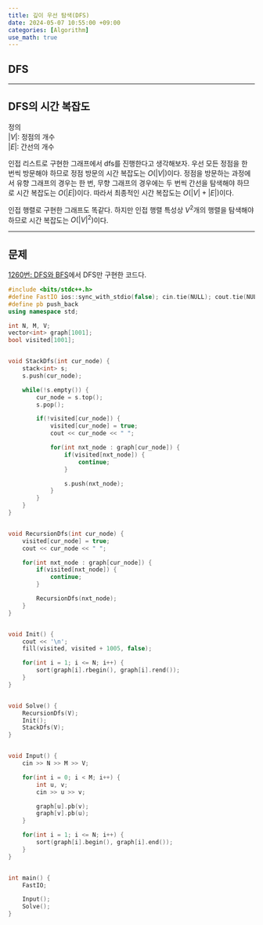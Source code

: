 ```yaml
---
title: 깊이 우선 탐색(DFS)
date: 2024-05-07 10:55:00 +09:00
categories: [Algorithm]
use_math: true
---
```


## **DFS**




---

## **DFS의 시간 복잡도**

>
정의
<br>
$\left\vert V \right\vert$: 정점의 개수
<br>
$\left\vert E \right\vert$: 간선의 개수
>

인접 리스트로 구현한 그래프에서 dfs를 진행한다고 생각해보자. 우선 모든 정점을 한 번씩 방문해야 하므로 정점 방문의 시간 복잡도는 $O(\left\vert V \right\vert)$이다. 정점을 방문하는 과정에서 유향 그래프의 경우는 한 번, 무향 그래프의 경우에는 두 번씩 간선을 탐색해야 하므로 시간 복잡도는 $O(\left\vert E \right\vert)$이다. 따라서 최종적인 시간 복잡도는 $O(\left\vert V \right\vert + \left\vert E \right\vert)$이다.

인접 행렬로 구현한 그래프도 똑같다. 하지만 인접 행렬 특성상 $V^2$개의 행렬을 탐색해야 하므로 시간 복잡도는 $O(\left\vert V \right\vert^2)$이다.


---

## **문제**
[1260번: DFS와 BFS](https://www.acmicpc.net/problem/1260)에서 DFS만 구현한 코드다.

```cpp
#include <bits/stdc++.h>
#define FastIO ios::sync_with_stdio(false); cin.tie(NULL); cout.tie(NULL);
#define pb push_back
using namespace std;

int N, M, V;
vector<int> graph[1001];
bool visited[1001];


void StackDfs(int cur_node) {
    stack<int> s;
    s.push(cur_node);

    while(!s.empty()) {
        cur_node = s.top();
        s.pop();

        if(!visited[cur_node]) {
            visited[cur_node] = true;
            cout << cur_node << " ";

            for(int nxt_node : graph[cur_node]) {
                if(visited[nxt_node]) {
                    continue;
                }

                s.push(nxt_node);
            }
        }
    }
}


void RecursionDfs(int cur_node) {
    visited[cur_node] = true;
    cout << cur_node << " ";

    for(int nxt_node : graph[cur_node]) {
        if(visited[nxt_node]) {
            continue;
        }

        RecursionDfs(nxt_node);
    }
}


void Init() {
    cout << '\n';
    fill(visited, visited + 1005, false);

    for(int i = 1; i <= N; i++) {
        sort(graph[i].rbegin(), graph[i].rend());
    }
}


void Solve() {
    RecursionDfs(V);
    Init();
    StackDfs(V);
}


void Input() {
    cin >> N >> M >> V;

    for(int i = 0; i < M; i++) {
        int u, v;
        cin >> u >> v;

        graph[u].pb(v);
        graph[v].pb(u);
    }

    for(int i = 1; i <= N; i++) {
        sort(graph[i].begin(), graph[i].end());
    }
}


int main() {
    FastIO;

    Input();
    Solve();
}
```